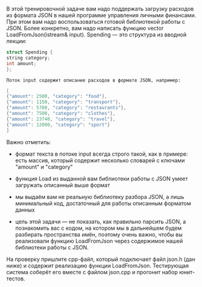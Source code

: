 В этой тренировочной задаче вам надо поддержать загрузку расходов из формата JSON в нашей программе управления личными финансами. При этом вам надо воспользоваться готовой библиотекой работы с JSON. Более конкретно, вам надо написать функцию vector<Spending> LoadFromJson(istream& input). Spending — это структура из вводной лекции:  
  ```objectivec
  struct Spending {
  string category;
  int amount;
};
  ```
    Поток input содержит описание расходов в формате JSON, например:
  ```objectivec
  [
  {"amount": 2500, "category": "food"},
  {"amount": 1150, "category": "transport"},
  {"amount": 5780, "category": "restaurants"},
  {"amount": 7500, "category": "clothes"},
  {"amount": 23740, "category": "travel"},
  {"amount": 12000, "category": "sport"}
]
  ```
  Важно отметить:

 - формат текста в потоке input всегда строго такой, как в примере: есть массив, который содержит несколько словарей с ключами "amount" и "category"

 - функция Load из выданной вам библиотеки работы с JSON умеет загружать описанный выше формат

 - мы выдаём вам не реальную библиотеку разбора JSON, а лишь минимальный код, достаточный для работы описанным форматом данных

 - цель этой задачи — не показать, как правильно парсить JSON, а познакомить вас с кодом, на котором мы в дальнейшем будем разбирать пространства имён, поэтому очень важно, чтобы вы реализовали функцию LoadFromJson через содержимое нашей библиотеки работы с JSON.

На проверку пришлите cpp-файл, который подключает файл json.h (дан ниже) и содержит реализацию функции LoadFromJson. Тестирующая система соберёт его вместе с файлом json.cpp и прогонит набор юнит-тестов.

